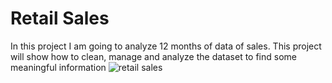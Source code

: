 # Retail Sales
 In this project I am going to analyze 12 months of data of sales. This project will show how to clean, manage and analyze the dataset to find some meaningful information
![retail sales](https://github.com/user-attachments/assets/e05f8933-5e56-490f-b993-c25dc93a6245)
